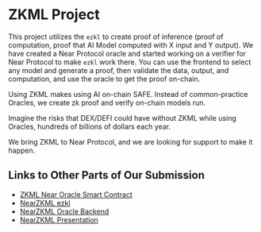 # ZKML Project

This project utilizes the `ezkl` to create proof of inference (proof of computation, proof that AI Model computed with X input and Y output). We have created a Near Protocol oracle and started working on a verifier for Near Protocol to make `ezkl` work there. You can use the frontend to select any model and generate a proof, then validate the data, output, and computation, and use the oracle to get the proof on-chain.

Using ZKML makes using AI on-chain SAFE. Instead of common-practice Oracles, we create zk proof and verify on-chain models run.

Imagine the risks that DEX/DEFI could have without ZKML while using Oracles, hundreds of billions of dollars each year.

We bring ZKML to Near Protocol, and we are looking for support to make it happen.

## Links to Other Parts of Our Submission

- [ZKML Near Oracle Smart Contract](https://github.com/holyhli/zkml-near-oracle-smart-contract)
- [NearZKML ezkl](https://github.com/holyhli/nearzkml-backend)
- [NearZKML Oracle Backend](https://github.com/holyhli/nearzkml-oracle-backend)
- [NearZKML Presentation](https://docs.google.com/presentation/d/1iV8IOsQXf5WsC642HakZIAWbEFPQiXgF/edit#slide=id.p1)